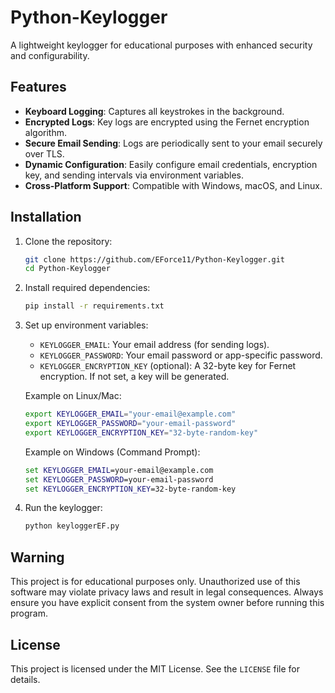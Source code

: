 # Python-Keylogger

A lightweight keylogger for educational purposes with enhanced security and configurability.

## Features
- **Keyboard Logging**: Captures all keystrokes in the background.
- **Encrypted Logs**: Key logs are encrypted using the Fernet encryption algorithm.
- **Secure Email Sending**: Logs are periodically sent to your email securely over TLS.
- **Dynamic Configuration**: Easily configure email credentials, encryption key, and sending intervals via environment variables.
- **Cross-Platform Support**: Compatible with Windows, macOS, and Linux.

## Installation
1. Clone the repository:
   ```bash
   git clone https://github.com/EForce11/Python-Keylogger.git
   cd Python-Keylogger
   ```

2. Install required dependencies:
   ```bash
   pip install -r requirements.txt
   ```

3. Set up environment variables:
   - `KEYLOGGER_EMAIL`: Your email address (for sending logs).
   - `KEYLOGGER_PASSWORD`: Your email password or app-specific password.
   - `KEYLOGGER_ENCRYPTION_KEY` (optional): A 32-byte key for Fernet encryption. If not set, a key will be generated.

   Example on Linux/Mac:
   ```bash
   export KEYLOGGER_EMAIL="your-email@example.com"
   export KEYLOGGER_PASSWORD="your-email-password"
   export KEYLOGGER_ENCRYPTION_KEY="32-byte-random-key"
   ```

   Example on Windows (Command Prompt):
   ```cmd
   set KEYLOGGER_EMAIL=your-email@example.com
   set KEYLOGGER_PASSWORD=your-email-password
   set KEYLOGGER_ENCRYPTION_KEY=32-byte-random-key
   ```

4. Run the keylogger:
   ```bash
   python keyloggerEF.py
   ```

## Warning
This project is for educational purposes only. Unauthorized use of this software may violate privacy laws and result in legal consequences. Always ensure you have explicit consent from the system owner before running this program.

## License
This project is licensed under the MIT License. See the `LICENSE` file for details.
